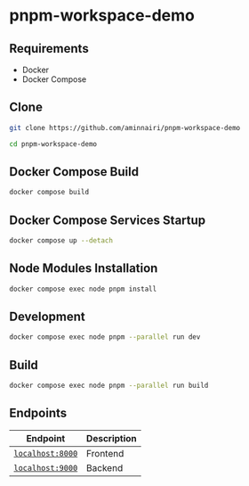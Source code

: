 # pnpm-workspace-demo

## Requirements

- Docker
- Docker Compose

## Clone

```bash
git clone https://github.com/aminnairi/pnpm-workspace-demo

cd pnpm-workspace-demo
```

## Docker Compose Build

```bash
docker compose build
```

## Docker Compose Services Startup

```bash
docker compose up --detach
```

## Node Modules Installation

```bash
docker compose exec node pnpm install
```

## Development

```bash
docker compose exec node pnpm --parallel run dev
```

## Build

```bash
docker compose exec node pnpm --parallel run build
```

## Endpoints

Endpoint | Description
---|---
[`localhost:8000`](http://localhost:8000) | Frontend
[`localhost:9000`](http://localhost:9000) | Backend
